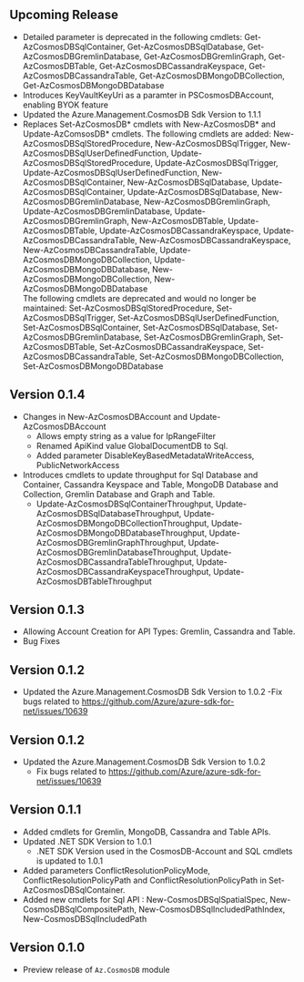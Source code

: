 <!--
    Please leave this section at the top of the change log.

    Changes for the upcoming release should go under the section titled "Upcoming Release", and should adhere to the following format:

    ## Upcoming Release
    * Overview of change #1
        - Additional information about change #1
    * Overview of change #2
        - Additional information about change #2
        - Additional information about change #2
    * Overview of change #3
    * Overview of change #4
        - Additional information about change #4

    ## YYYY.MM.DD - Version X.Y.Z (Previous Release)
    * Overview of change #1
        - Additional information about change #1
-->

## Upcoming Release
* Detailed parameter is deprecated in the following cmdlets:
    Get-AzCosmosDBSqlContainer,
    Get-AzCosmosDBSqlDatabase, Get-AzCosmosDBGremlinDatabase,
    Get-AzCosmosDBGremlinGraph, Get-AzCosmosDBTable,
    Get-AzCosmosDBCassandraKeyspace, Get-AzCosmosDBCassandraTable,
    Get-AzCosmosDBMongoDBCollection, Get-AzCosmosDBMongoDBDatabase
* Introduces KeyVaultKeyUri as a paramter in PSCosmosDBAccount, enabling BYOK feature
* Updated the Azure.Management.CosmosDB Sdk Version to 1.1.1 
* Replaces Set-AzCosmosDB* cmdlets with New-AzCosmosDB* and Update-AzComsosDB* cmdlets.
The following cmdlets are added: 
    New-AzCosmosDBSqlStoredProcedure, New-AzCosmosDBSqlTrigger, 
    New-AzCosmosDBSqlUserDefinedFunction, 
    Update-AzCosmosDBSqlStoredProcedure, Update-AzCosmosDBSqlTrigger, 
    Update-AzCosmosDBSqlUserDefinedFunction, New-AzCosmosDBSqlContainer,
    New-AzCosmosDBSqlDatabase, Update-AzCosmosDBSqlContainer,
    Update-AzCosmosDBSqlDatabase,
    New-AzCosmosDBGremlinDatabase, New-AzCosmosDBGremlinGraph,
    Update-AzCosmosDBGremlinDatabase, Update-AzCosmosDBGremlinGraph,
    New-AzCosmosDBTable, Update-AzCosmosDBTable,
    Update-AzCosmosDBCassandraKeyspace, Update-AzCosmosDBCassandraTable,
    New-AzCosmosDBCassandraKeyspace, New-AzCosmosDBCassandraTable,
    Update-AzCosmosDBMongoDBCollection, Update-AzCosmosDBMongoDBDatabase, 
    New-AzCosmosDBMongoDBCollection, New-AzCosmosDBMongoDBDatabase  
The following cmdlets are deprecated and would no longer be maintained: 
    Set-AzCosmosDBSqlStoredProcedure, Set-AzCosmosDBSqlTrigger,
    Set-AzCosmosDBSqlUserDefinedFunction, Set-AzCosmosDBSqlContainer,
    Set-AzCosmosDBSqlDatabase, Set-AzCosmosDBGremlinDatabase,
    Set-AzCosmosDBGremlinGraph, Set-AzCosmosDBTable,
    Set-AzCosmosDBCassandraKeyspace, Set-AzCosmosDBCassandraTable,
    Set-AzCosmosDBMongoDBCollection, Set-AzCosmosDBMongoDBDatabase

## Version 0.1.4
* Changes in New-AzCosmosDBAccount and Update-AzCosmosDBAccount
    - Allows empty string as a value for IpRangeFilter
    - Renamed ApiKind value GlobalDocumentDB to Sql.
    - Added parameter DisableKeyBasedMetadataWriteAccess, PublicNetworkAccess
* Introduces cmdlets to update throughput for Sql Database and Container, Cassandra Keyspace and Table, MongoDB Database and Collection, Gremlin Database and Graph and Table.
    - Update-AzCosmosDBSqlContainerThroughput, Update-AzCosmosDBSqlDatabaseThroughput,
        Update-AzCosmosDBMongoDBCollectionThroughput, Update-AzCosmosDBMongoDBDatabaseThroughput,
        Update-AzCosmosDBGremlinGraphThroughput, Update-AzCosmosDBGremlinDatabaseThroughput,
        Update-AzCosmosDBCassandraTableThroughput, Update-AzCosmosDBCassandraKeyspaceThroughput,
        Update-AzCosmosDBTableThroughput
## Version 0.1.3
* Allowing Account Creation for API Types: Gremlin, Cassandra and Table.
* Bug Fixes

## Version 0.1.2
* Updated the Azure.Management.CosmosDB Sdk Version to 1.0.2 
    -Fix bugs related to https://github.com/Azure/azure-sdk-for-net/issues/10639

## Version 0.1.2
* Updated the Azure.Management.CosmosDB Sdk Version to 1.0.2 
    - Fix bugs related to https://github.com/Azure/azure-sdk-for-net/issues/10639

## Version 0.1.1
* Added cmdlets for Gremlin, MongoDB, Cassandra and Table APIs.
* Updated .NET SDK Version to 1.0.1
    - .NET SDK Version used in the CosmosDB-Account and SQL cmdlets is updated to 1.0.1
* Added parameters ConflictResolutionPolicyMode, ConflictResolutionPolicyPath and ConflictResolutionPolicyPath in Set-AzCosmosDBSqlContainer.
* Added new cmdlets for Sql API : New-CosmosDBSqlSpatialSpec, New-CosmosDBSqlCompositePath, New-CosmosDBSqlIncludedPathIndex, New-CosmosDBSqlIncludedPath

## Version 0.1.0
* Preview release of `Az.CosmosDB` module


